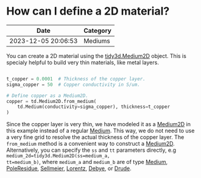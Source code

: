 # How can I define a 2D material?

| Date       | Category    |
|------------|-------------|
| 2023-12-05 20:06:53 | Mediums |


You can create a 2D material using the [tidy3d.Medium2D](https://docs.flexcompute.com/projects/tidy3d/en/latest/api/_autosummary/tidy3d.Medium2D.html) object. This is specialy helpful to build very thin materials, like metal layers.



```python

t_copper = 0.0001  # Thickness of the copper layer.
sigma_copper = 50  # Copper conductivity in S/um.

# Define copper as a Medium2D.
copper = td.Medium2D.from_medium(
    td.Medium(conductivity=sigma_copper), thickness=t_copper
)

```



Since the copper layer is very thin, we have modeled it as a <a href="https://docs.flexcompute.com/projects/tidy3d/en/latest/api/_autosummary/tidy3d.Medium2D.html?__hstc=197414576.85a08fc595b47d0b94ebfa20ba44cd6d.1696006513341.1701804845497.1701806942901.23&amp;__hssc=197414576.4.1701806942901&amp;__hsfp=3209960735">Medium2D</a> in this example instead of a regular <a href="https://docs.flexcompute.com/projects/tidy3d/en/latest/api/_autosummary/tidy3d.Medium.html?__hstc=197414576.85a08fc595b47d0b94ebfa20ba44cd6d.1696006513341.1701804845497.1701806942901.23&amp;__hssc=197414576.4.1701806942901&amp;__hsfp=3209960735">Medium</a>. This way, we do not need to use a very fine grid to resolve the actual thickness of the copper layer. The <code>from_medium</code> method is a convenient way to construct a <a href="https://docs.flexcompute.com/projects/tidy3d/en/latest/api/_autosummary/tidy3d.Medium2D.html?__hstc=197414576.85a08fc595b47d0b94ebfa20ba44cd6d.1696006513341.1701804845497.1701806942901.23&amp;__hssc=197414576.4.1701806942901&amp;__hsfp=3209960735">Medium2D</a>. Alternatively, you can specify the <code>ss</code> and <code>tt</code> parameters directly, e.g <code>medium_2d=tidy3d.Medium2D(ss=medium_a, tt=medium_b)</code>, where <code>medium_a</code> and <code>medium_b</code> are of type <a href="https://docs.flexcompute.com/projects/tidy3d/en/latest/api/_autosummary/tidy3d.Medium.html#tidy3d.Medium">Medium</a>, <a href="https://docs.flexcompute.com/projects/tidy3d/en/latest/api/_autosummary/tidy3d.PoleResidue.html#tidy3d.PoleResidue">PoleResidue</a>, <a href="https://docs.flexcompute.com/projects/tidy3d/en/latest/api/_autosummary/tidy3d.Sellmeier.html#tidy3d.Sellmeier">Sellmeier</a>, <a href="https://docs.flexcompute.com/projects/tidy3d/en/latest/api/_autosummary/tidy3d.Lorentz.html#tidy3d.Lorentz">Lorentz</a>, <a href="https://docs.flexcompute.com/projects/tidy3d/en/latest/api/_autosummary/tidy3d.Debye.html#tidy3d.Debye">Debye</a>, or <a href="https://docs.flexcompute.com/projects/tidy3d/en/latest/api/_autosummary/tidy3d.Drude.html#tidy3d.Drude">Drude</a>.

